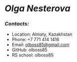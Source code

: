 # *Olga Nesterova*
### _Contacts:_
* Location: Almaty, Kazakhstan
* Phone: +7 771 414 1416
* Email: <olboss85@gmail.com>
* GitHub: olboss85
* RS school: olboss85
